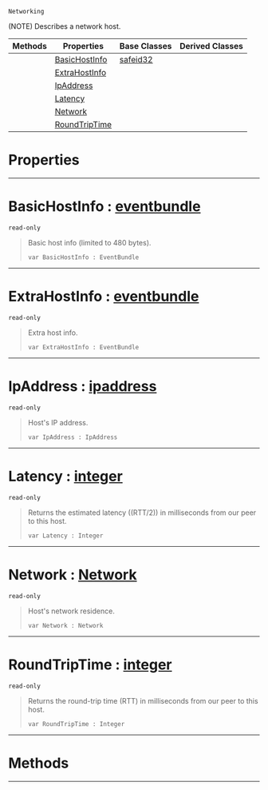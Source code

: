  `Networking`

(NOTE) Describes a network host.

|Methods|Properties|Base Classes|Derived Classes|
|---|---|---|---|
| |[ BasicHostInfo](https://plasmaengine.github.io/PlasmaDocs/Plasma1/C++/code_reference/class_reference/nethost.markdown#basichostinfo-plasma-engin)|[safeid32](https://plasmaengine.github.io/PlasmaDocs/Plasma1/C++/code_reference/class_reference/safeid32.markdown)| |
| |[ ExtraHostInfo](https://plasmaengine.github.io/PlasmaDocs/Plasma1/C++/code_reference/class_reference/nethost.markdown#extrahostinfo-plasma-engin)| | |
| |[ IpAddress](https://plasmaengine.github.io/PlasmaDocs/Plasma1/C++/code_reference/class_reference/nethost.markdown#ipaddress-plasma-engine-do)| | |
| |[ Latency](https://plasmaengine.github.io/PlasmaDocs/Plasma1/C++/code_reference/class_reference/nethost.markdown#latency-plasma-engine-docu)| | |
| |[ Network](https://plasmaengine.github.io/PlasmaDocs/Plasma1/C++/code_reference/class_reference/nethost.markdown#network-plasma-engine-docu)| | |
| |[ RoundTripTime](https://plasmaengine.github.io/PlasmaDocs/Plasma1/C++/code_reference/class_reference/nethost.markdown#roundtriptime-plasma-engin)| | |


 #  Properties


---  
 #  BasicHostInfo : [eventbundle](https://plasmaengine.github.io/PlasmaDocs/Plasma1/C++/code_reference/class_reference/eventbundle.markdown)

 `read-only`

> Basic host info (limited to 480 bytes).
> ``` lang=cpp, name=Lightning
> var BasicHostInfo : EventBundle


---  
 #  ExtraHostInfo : [eventbundle](https://plasmaengine.github.io/PlasmaDocs/Plasma1/C++/code_reference/class_reference/eventbundle.markdown)

 `read-only`

> Extra host info.
> ``` lang=cpp, name=Lightning
> var ExtraHostInfo : EventBundle


---  
 #  IpAddress : [ipaddress](https://plasmaengine.github.io/PlasmaDocs/Plasma1/C++/code_reference/class_reference/ipaddress.markdown)

 `read-only`

> Host's IP address.
> ``` lang=cpp, name=Lightning
> var IpAddress : IpAddress


---  
 #  Latency : [integer](https://plasmaengine.github.io/PlasmaDocs/Plasma1/C++/code_reference/lightning_base_types/integer.markdown)

 `read-only`

> Returns the estimated latency ((RTT/2)) in milliseconds from our peer to this host.
> ``` lang=cpp, name=Lightning
> var Latency : Integer


---  
 #  Network : [Network](https://plasmaengine.github.io/PlasmaDocs/Plasma1/C++/code_reference/enum_reference.markdown#network)

 `read-only`

> Host's network residence.
> ``` lang=cpp, name=Lightning
> var Network : Network


---  
 #  RoundTripTime : [integer](https://plasmaengine.github.io/PlasmaDocs/Plasma1/C++/code_reference/lightning_base_types/integer.markdown)

 `read-only`

> Returns the round-trip time (RTT) in milliseconds from our peer to this host.
> ``` lang=cpp, name=Lightning
> var RoundTripTime : Integer


---  
 #  Methods


---  
 

 
